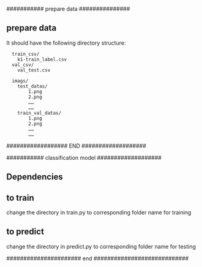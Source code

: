 ﻿
###########  prepare data  ###############

## prepare data

It should have the following directory structure:
```
  train_csv/
  	k1-train_label.csv
  val_csv/
  	val_test.csv

  imags/
  	test_datas/
    	1.png
		2.png
		……
		……
	train_val_datas/
		1.png
		2.png
		……
		……
```

##################  END  ###################


###########  classification model  ###################
## Dependencies


## to train

change the directory in train.py to corresponding folder name for training

## to predict

change the directory in predict.py to corresponding folder name for testing

###################### end ############################




